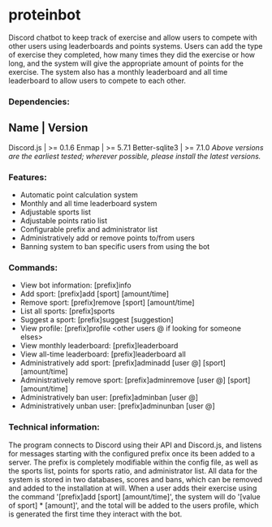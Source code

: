 # proteinbot
Discord chatbot to keep track of exercise and allow users to compete with other users using leaderboards and points systems.
Users can add the type of exercise they completed, how many times they did the exercise or how long, and the system will give the appropriate amount of points for the exercise.
The system also has a monthly leaderboard and all time leaderboard to allow users to compete to each other.

### Dependencies:
Name | Version
--------------
Discord.js | >= 0.1.6
Enmap | >= 5.7.1
Better-sqlite3 | >= 7.1.0
_Above versions are the earliest tested; wherever possible, please install the latest versions._

### Features:
* Automatic point calculation system
* Monthly and all time leaderboard system
* Adjustable sports list
* Adjustable points ratio list
* Configurable prefix and administrator list
* Administratively add or remove points to/from users
* Banning system to ban specific users from using the bot

### Commands:
* View bot information: [prefix]info
* Add sport: [prefix]add [sport] [amount/time]
* Remove sport: [prefix]remove [sport] [amount/time]
* List all sports: [prefix]sports
* Suggest a sport: [prefix]suggest [suggestion]
* View profile: [prefix]profile <other users @ if looking for someone elses>
* View monthly leaderboard: [prefix]leaderboard
* View all-time leaderboard: [prefix]leaderboard all
* Administratively add sport: [prefix]adminadd [user @] [sport] [amount/time]
* Administratively remove sport: [prefix]adminremove [user @] [sport] [amount/time]
* Administratively ban user: [prefix]adminban [user @]
* Administratively unban user: [prefix]adminunban [user @]


### Technical information:
The program connects to Discord using their API and Discord.js, and listens for messages starting with the configured prefix once its been added to a server.
The prefix is completely modifiable within the config file, as well as the sports list, points for sports ratio, and administrator list.
All data for the system is stored in two databases, scores and bans, which can be removed and added to the installation at will.
When a user adds their exercise using the command '[prefix]add [sport] [amount/time]', the system will do '[value of sport] * [amount]', and the total will be added to the users profile, which is generated the first time they interact with the bot.
